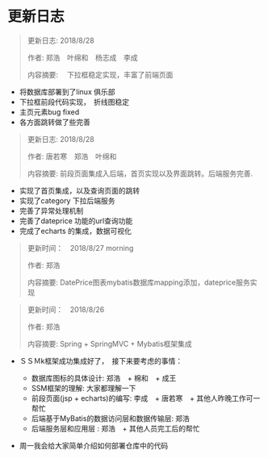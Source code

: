 # 更新日志


> 更新日志: 2018/8/28 
>
> 作者: 郑浩　叶绵和　杨志成　李成
>
> 内容摘要: 　下拉框稳定实现，丰富了前端页面

* 将数据库部署到了linux 俱乐部
* 下拉框前段代码实现，　折线图稳定
* 主页元素bug fixed
* 各方面跳转做了些完善

> 更新日志: 2018/8/28 
>
> 作者: 唐若寒　郑浩　叶绵和
>
> 内容摘要: 前段页面集成入后端，首页实现以及界面跳转。后端服务完善.   

* 实现了首页集成，以及查询页面的跳转
* 实现了category 下拉后端服务
* 完善了异常处理机制
* 完善了dateprice 功能的url查询功能
* 完成了echarts 的集成，数据可视化



> 更新时间：　2018/8/27 morning
>
> 作者:  郑浩
>
> 内容摘要: DatePrice图表mybatis数据库mapping添加，dateprice服务实现



> 更新时间：　2018/8/26　
>
> 作者:  郑浩
>
> 内容摘要: Spring + SpringMVC + Mybatis框架集成

* ＳＳＭk框架成功集成好了，　接下来要考虑的事情：

  * 数据库图标的具体设计:  郑浩　+ 棉和　+ 成王
  * SSM框架的理解:  大家都理解一下
  * 前段页面(jsp + echarts)的编写: 李成　+ 唐若寒　+ 其他人昨晚工作可一帮忙
  * 后端基于MyBatis的数据访问层和数据传输层: 郑浩
  * 后端服务层和应用层 : 郑浩　+ 其他人员完工后的帮忙

* 周一我会给大家简单介绍如何部署仓库中的代码
